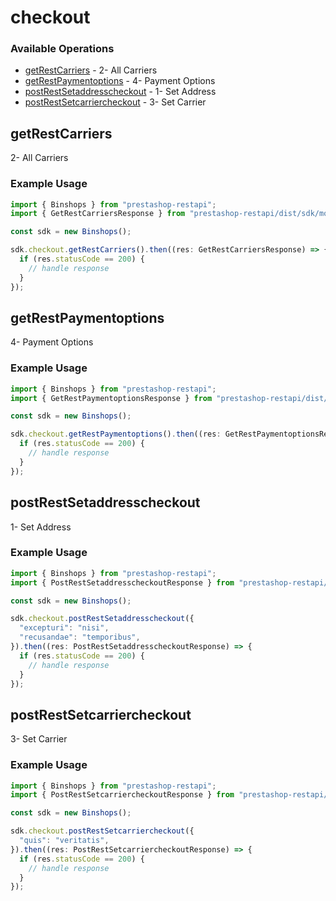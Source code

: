 # checkout

### Available Operations

* [getRestCarriers](#getrestcarriers) - 2- All Carriers
* [getRestPaymentoptions](#getrestpaymentoptions) - 4- Payment Options
* [postRestSetaddresscheckout](#postrestsetaddresscheckout) - 1- Set Address
* [postRestSetcarriercheckout](#postrestsetcarriercheckout) - 3- Set Carrier

## getRestCarriers

2- All Carriers

### Example Usage

```typescript
import { Binshops } from "prestashop-restapi";
import { GetRestCarriersResponse } from "prestashop-restapi/dist/sdk/models/operations";

const sdk = new Binshops();

sdk.checkout.getRestCarriers().then((res: GetRestCarriersResponse) => {
  if (res.statusCode == 200) {
    // handle response
  }
});
```

## getRestPaymentoptions

4- Payment Options

### Example Usage

```typescript
import { Binshops } from "prestashop-restapi";
import { GetRestPaymentoptionsResponse } from "prestashop-restapi/dist/sdk/models/operations";

const sdk = new Binshops();

sdk.checkout.getRestPaymentoptions().then((res: GetRestPaymentoptionsResponse) => {
  if (res.statusCode == 200) {
    // handle response
  }
});
```

## postRestSetaddresscheckout

1- Set Address

### Example Usage

```typescript
import { Binshops } from "prestashop-restapi";
import { PostRestSetaddresscheckoutResponse } from "prestashop-restapi/dist/sdk/models/operations";

const sdk = new Binshops();

sdk.checkout.postRestSetaddresscheckout({
  "excepturi": "nisi",
  "recusandae": "temporibus",
}).then((res: PostRestSetaddresscheckoutResponse) => {
  if (res.statusCode == 200) {
    // handle response
  }
});
```

## postRestSetcarriercheckout

3- Set Carrier

### Example Usage

```typescript
import { Binshops } from "prestashop-restapi";
import { PostRestSetcarriercheckoutResponse } from "prestashop-restapi/dist/sdk/models/operations";

const sdk = new Binshops();

sdk.checkout.postRestSetcarriercheckout({
  "quis": "veritatis",
}).then((res: PostRestSetcarriercheckoutResponse) => {
  if (res.statusCode == 200) {
    // handle response
  }
});
```
